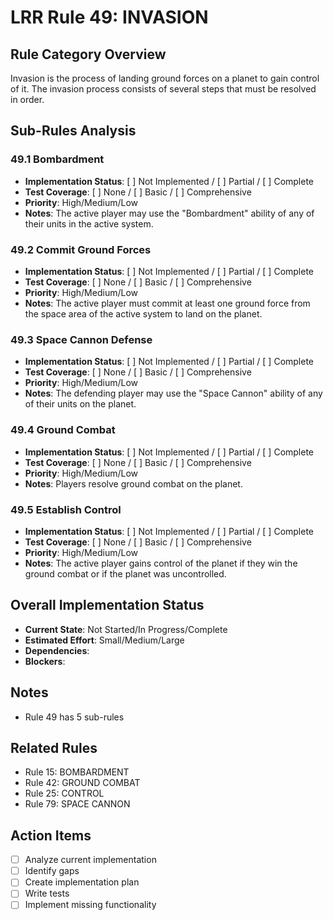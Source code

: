 # LRR Rule 49: INVASION

## Rule Category Overview
Invasion is the process of landing ground forces on a planet to gain control of it. The invasion process consists of several steps that must be resolved in order.

## Sub-Rules Analysis

### 49.1 Bombardment
- **Implementation Status**: [ ] Not Implemented / [ ] Partial / [ ] Complete
- **Test Coverage**: [ ] None / [ ] Basic / [ ] Comprehensive
- **Priority**: High/Medium/Low
- **Notes**: The active player may use the "Bombardment" ability of any of their units in the active system.

### 49.2 Commit Ground Forces
- **Implementation Status**: [ ] Not Implemented / [ ] Partial / [ ] Complete
- **Test Coverage**: [ ] None / [ ] Basic / [ ] Comprehensive
- **Priority**: High/Medium/Low
- **Notes**: The active player must commit at least one ground force from the space area of the active system to land on the planet.

### 49.3 Space Cannon Defense
- **Implementation Status**: [ ] Not Implemented / [ ] Partial / [ ] Complete
- **Test Coverage**: [ ] None / [ ] Basic / [ ] Comprehensive
- **Priority**: High/Medium/Low
- **Notes**: The defending player may use the "Space Cannon" ability of any of their units on the planet.

### 49.4 Ground Combat
- **Implementation Status**: [ ] Not Implemented / [ ] Partial / [ ] Complete
- **Test Coverage**: [ ] None / [ ] Basic / [ ] Comprehensive
- **Priority**: High/Medium/Low
- **Notes**: Players resolve ground combat on the planet.

### 49.5 Establish Control
- **Implementation Status**: [ ] Not Implemented / [ ] Partial / [ ] Complete
- **Test Coverage**: [ ] None / [ ] Basic / [ ] Comprehensive
- **Priority**: High/Medium/Low
- **Notes**: The active player gains control of the planet if they win the ground combat or if the planet was uncontrolled.

## Overall Implementation Status
- **Current State**: Not Started/In Progress/Complete
- **Estimated Effort**: Small/Medium/Large
- **Dependencies**: 
- **Blockers**: 

## Notes
- Rule 49 has 5 sub-rules

## Related Rules
- Rule 15: BOMBARDMENT
- Rule 42: GROUND COMBAT
- Rule 25: CONTROL
- Rule 79: SPACE CANNON

## Action Items
- [ ] Analyze current implementation
- [ ] Identify gaps
- [ ] Create implementation plan
- [ ] Write tests
- [ ] Implement missing functionality
